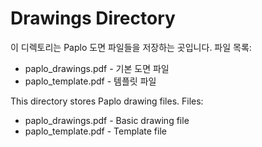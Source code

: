 # Drawings Directory

이 디렉토리는 Paplo 도면 파일들을 저장하는 곳입니다.
파일 목록:
- paplo_drawings.pdf - 기본 도면 파일
- paplo_template.pdf - 템플릿 파일

This directory stores Paplo drawing files.
Files:
- paplo_drawings.pdf - Basic drawing file
- paplo_template.pdf - Template file 